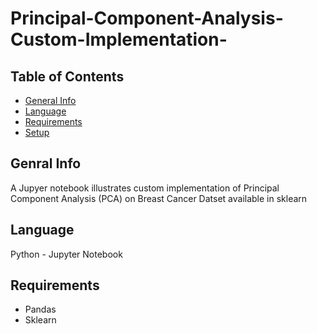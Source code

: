 # Principal-Component-Analysis-Custom-Implementation-

## Table of Contents
* [General Info](#general-info)
* [Language](#Language)
* [Requirements](#Requirements)
* [Setup](#setup)

## Genral Info
A Jupyer notebook illustrates custom implementation of Principal Component Analysis (PCA) on Breast Cancer Datset available in sklearn

## Language
Python - Jupyter Notebook

## Requirements
* Pandas 
* Sklearn
